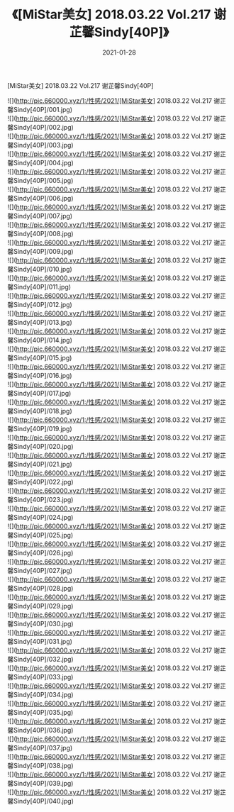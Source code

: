 ﻿---
layout: post
title:  《[MiStar美女] 2018.03.22 Vol.217 谢芷馨Sindy[40P]》
date:   2021-01-28
img: http://pic.660000.xyz/1:/性感/2021/[MiStar美女] 2018.03.22 Vol.217 谢芷馨Sindy[40P]/000.jpg
categories: [美女, 清纯, 唯美]
---

[MiStar美女] 2018.03.22 Vol.217 谢芷馨Sindy[40P]

  ![](http://pic.660000.xyz/1:/性感/2021/[MiStar美女] 2018.03.22 Vol.217 谢芷馨Sindy[40P]/001.jpg) <br> ![](http://pic.660000.xyz/1:/性感/2021/[MiStar美女] 2018.03.22 Vol.217 谢芷馨Sindy[40P]/002.jpg) <br> ![](http://pic.660000.xyz/1:/性感/2021/[MiStar美女] 2018.03.22 Vol.217 谢芷馨Sindy[40P]/003.jpg) <br> ![](http://pic.660000.xyz/1:/性感/2021/[MiStar美女] 2018.03.22 Vol.217 谢芷馨Sindy[40P]/004.jpg) <br> ![](http://pic.660000.xyz/1:/性感/2021/[MiStar美女] 2018.03.22 Vol.217 谢芷馨Sindy[40P]/005.jpg) <br> ![](http://pic.660000.xyz/1:/性感/2021/[MiStar美女] 2018.03.22 Vol.217 谢芷馨Sindy[40P]/006.jpg) <br> ![](http://pic.660000.xyz/1:/性感/2021/[MiStar美女] 2018.03.22 Vol.217 谢芷馨Sindy[40P]/007.jpg) <br> ![](http://pic.660000.xyz/1:/性感/2021/[MiStar美女] 2018.03.22 Vol.217 谢芷馨Sindy[40P]/008.jpg) <br> ![](http://pic.660000.xyz/1:/性感/2021/[MiStar美女] 2018.03.22 Vol.217 谢芷馨Sindy[40P]/009.jpg) <br> ![](http://pic.660000.xyz/1:/性感/2021/[MiStar美女] 2018.03.22 Vol.217 谢芷馨Sindy[40P]/010.jpg) <br> ![](http://pic.660000.xyz/1:/性感/2021/[MiStar美女] 2018.03.22 Vol.217 谢芷馨Sindy[40P]/011.jpg) <br> ![](http://pic.660000.xyz/1:/性感/2021/[MiStar美女] 2018.03.22 Vol.217 谢芷馨Sindy[40P]/012.jpg) <br> ![](http://pic.660000.xyz/1:/性感/2021/[MiStar美女] 2018.03.22 Vol.217 谢芷馨Sindy[40P]/013.jpg) <br> ![](http://pic.660000.xyz/1:/性感/2021/[MiStar美女] 2018.03.22 Vol.217 谢芷馨Sindy[40P]/014.jpg) <br> ![](http://pic.660000.xyz/1:/性感/2021/[MiStar美女] 2018.03.22 Vol.217 谢芷馨Sindy[40P]/015.jpg) <br> ![](http://pic.660000.xyz/1:/性感/2021/[MiStar美女] 2018.03.22 Vol.217 谢芷馨Sindy[40P]/016.jpg) <br> ![](http://pic.660000.xyz/1:/性感/2021/[MiStar美女] 2018.03.22 Vol.217 谢芷馨Sindy[40P]/017.jpg) <br> ![](http://pic.660000.xyz/1:/性感/2021/[MiStar美女] 2018.03.22 Vol.217 谢芷馨Sindy[40P]/018.jpg) <br> ![](http://pic.660000.xyz/1:/性感/2021/[MiStar美女] 2018.03.22 Vol.217 谢芷馨Sindy[40P]/019.jpg) <br> ![](http://pic.660000.xyz/1:/性感/2021/[MiStar美女] 2018.03.22 Vol.217 谢芷馨Sindy[40P]/020.jpg) <br> ![](http://pic.660000.xyz/1:/性感/2021/[MiStar美女] 2018.03.22 Vol.217 谢芷馨Sindy[40P]/021.jpg) <br> ![](http://pic.660000.xyz/1:/性感/2021/[MiStar美女] 2018.03.22 Vol.217 谢芷馨Sindy[40P]/022.jpg) <br> ![](http://pic.660000.xyz/1:/性感/2021/[MiStar美女] 2018.03.22 Vol.217 谢芷馨Sindy[40P]/023.jpg) <br> ![](http://pic.660000.xyz/1:/性感/2021/[MiStar美女] 2018.03.22 Vol.217 谢芷馨Sindy[40P]/024.jpg) <br> ![](http://pic.660000.xyz/1:/性感/2021/[MiStar美女] 2018.03.22 Vol.217 谢芷馨Sindy[40P]/025.jpg) <br> ![](http://pic.660000.xyz/1:/性感/2021/[MiStar美女] 2018.03.22 Vol.217 谢芷馨Sindy[40P]/026.jpg) <br> ![](http://pic.660000.xyz/1:/性感/2021/[MiStar美女] 2018.03.22 Vol.217 谢芷馨Sindy[40P]/027.jpg) <br> ![](http://pic.660000.xyz/1:/性感/2021/[MiStar美女] 2018.03.22 Vol.217 谢芷馨Sindy[40P]/028.jpg) <br> ![](http://pic.660000.xyz/1:/性感/2021/[MiStar美女] 2018.03.22 Vol.217 谢芷馨Sindy[40P]/029.jpg) <br> ![](http://pic.660000.xyz/1:/性感/2021/[MiStar美女] 2018.03.22 Vol.217 谢芷馨Sindy[40P]/030.jpg) <br> ![](http://pic.660000.xyz/1:/性感/2021/[MiStar美女] 2018.03.22 Vol.217 谢芷馨Sindy[40P]/031.jpg) <br> ![](http://pic.660000.xyz/1:/性感/2021/[MiStar美女] 2018.03.22 Vol.217 谢芷馨Sindy[40P]/032.jpg) <br> ![](http://pic.660000.xyz/1:/性感/2021/[MiStar美女] 2018.03.22 Vol.217 谢芷馨Sindy[40P]/033.jpg) <br> ![](http://pic.660000.xyz/1:/性感/2021/[MiStar美女] 2018.03.22 Vol.217 谢芷馨Sindy[40P]/034.jpg) <br> ![](http://pic.660000.xyz/1:/性感/2021/[MiStar美女] 2018.03.22 Vol.217 谢芷馨Sindy[40P]/035.jpg) <br> ![](http://pic.660000.xyz/1:/性感/2021/[MiStar美女] 2018.03.22 Vol.217 谢芷馨Sindy[40P]/036.jpg) <br> ![](http://pic.660000.xyz/1:/性感/2021/[MiStar美女] 2018.03.22 Vol.217 谢芷馨Sindy[40P]/037.jpg) <br> ![](http://pic.660000.xyz/1:/性感/2021/[MiStar美女] 2018.03.22 Vol.217 谢芷馨Sindy[40P]/038.jpg) <br> ![](http://pic.660000.xyz/1:/性感/2021/[MiStar美女] 2018.03.22 Vol.217 谢芷馨Sindy[40P]/039.jpg) <br> ![](http://pic.660000.xyz/1:/性感/2021/[MiStar美女] 2018.03.22 Vol.217 谢芷馨Sindy[40P]/040.jpg) <br>
